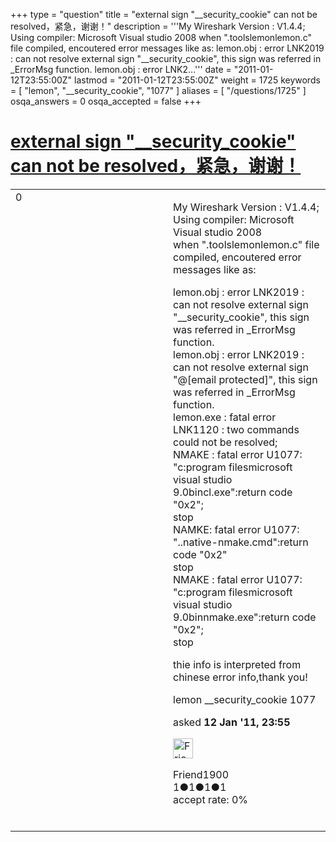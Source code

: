 +++
type = "question"
title = "external sign &quot;__security_cookie&quot; can not be resolved，紧急，谢谢！"
description = '''My Wireshark Version : V1.4.4; Using compiler: Microsoft Visual studio 2008 when &quot;.toolslemonlemon.c&quot; file compiled, encoutered error messages like as:  lemon.obj : error LNK2019 : can not resolve external sign &quot;__security_cookie&quot;, this sign was referred in _ErrorMsg function. lemon.obj : error LNK2...'''
date = "2011-01-12T23:55:00Z"
lastmod = "2011-01-12T23:55:00Z"
weight = 1725
keywords = [ "lemon", "__security_cookie", "1077" ]
aliases = [ "/questions/1725" ]
osqa_answers = 0
osqa_accepted = false
+++

<div class="headNormal">

# [external sign "\_\_security\_cookie" can not be resolved，紧急，谢谢！](/questions/1725/external-sign-__security_cookie-can-not-be-resolved)

</div>

<div id="main-body">

<div id="askform">

<table id="question-table" style="width:100%;"><colgroup><col style="width: 50%" /><col style="width: 50%" /></colgroup><tbody><tr class="odd"><td style="width: 30px; vertical-align: top"><div class="vote-buttons"><span id="post-1725-upvote" class="ajax-command post-vote up" rel="nofollow" title="I like this post (click again to cancel)"> </span><div id="post-1725-score" class="post-score" title="current number of votes">0</div><span id="post-1725-downvote" class="ajax-command post-vote down" rel="nofollow" title="I dont like this post (click again to cancel)"> </span> <span id="favorite-mark" class="ajax-command favorite-mark" rel="nofollow" title="mark/unmark this question as favorite (click again to cancel)"> </span><div id="favorite-count" class="favorite-count"></div></div></td><td><div id="item-right"><div class="question-body"><p>My Wireshark Version : V1.4.4;<br />
Using compiler: Microsoft Visual studio 2008<br />
when ".toolslemonlemon.c" file compiled, encoutered error messages like as:<br />
</p><p>lemon.obj : error LNK2019 : can not resolve external sign "__security_cookie", this sign was referred in _ErrorMsg function.<br />
lemon.obj : error LNK2019 : can not resolve external sign "@<span class="__cf_email__" data-cfemail="abf4d8cec8ded9c2dfd2f4c8c4c4c0c2ceeb">[email protected]</span>", this sign was referred in _ErrorMsg function.<br />
lemon.exe : fatal error LNK1120 : two commands could not be resolved;<br />
NMAKE : fatal error U1077: "c:program filesmicrosoft visual studio 9.0bincl.exe":return code "0x2";<br />
stop<br />
NAMKE: fatal error U1077: "..native-nmake.cmd":return code "0x2"<br />
stop<br />
NMAKE : fatal error U1077: "c:program filesmicrosoft visual studio 9.0binnmake.exe":return code "0x2";<br />
stop</p><p>thie info is interpreted from chinese error info,thank you!</p></div><div id="question-tags" class="tags-container tags"><span class="post-tag tag-link-lemon" rel="tag" title="see questions tagged &#39;lemon&#39;">lemon</span> <span class="post-tag tag-link-__security_cookie" rel="tag" title="see questions tagged &#39;__security_cookie&#39;">__security_cookie</span> <span class="post-tag tag-link-1077" rel="tag" title="see questions tagged &#39;1077&#39;">1077</span></div><div id="question-controls" class="post-controls"></div><div class="post-update-info-container"><div class="post-update-info post-update-info-user"><p>asked <strong>12 Jan '11, 23:55</strong></p><img src="https://secure.gravatar.com/avatar/dc85b96f8633909445b035c43d8ccd8b?s=32&amp;d=identicon&amp;r=g" class="gravatar" width="32" height="32" alt="Friend1900&#39;s gravatar image" /><p><span>Friend1900</span><br />
<span class="score" title="1 reputation points">1</span><span title="1 badges"><span class="badge1">●</span><span class="badgecount">1</span></span><span title="1 badges"><span class="silver">●</span><span class="badgecount">1</span></span><span title="1 badges"><span class="bronze">●</span><span class="badgecount">1</span></span><br />
<span class="accept_rate" title="Rate of the user&#39;s accepted answers">accept rate:</span> <span title="Friend1900 has no accepted answers">0%</span> </br></br></p></div></div><div id="comments-container-1725" class="comments-container"></div><div id="comment-tools-1725" class="comment-tools"></div><div class="clear"></div><div id="comment-1725-form-container" class="comment-form-container"></div><div class="clear"></div></div></td></tr></tbody></table>

</div>

</div>

